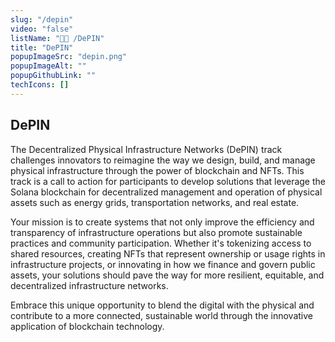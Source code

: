 ```yaml
---
slug: "/depin"
video: "false"
listName: "👨‍💻 /DePIN"
title: "DePIN"
popupImageSrc: "depin.png"
popupImageAlt: ""
popupGithubLink: ""
techIcons: []
---
```


## DePIN

The Decentralized Physical Infrastructure Networks (DePIN) track challenges innovators to reimagine the way we design, build, and manage physical infrastructure through the power of blockchain and NFTs. This track is a call to action for participants to develop solutions that leverage the Solana blockchain for decentralized management and operation of physical assets such as energy grids, transportation networks, and real estate.

Your mission is to create systems that not only improve the efficiency and transparency of infrastructure operations but also promote sustainable practices and community participation. Whether it's tokenizing access to shared resources, creating NFTs that represent ownership or usage rights in infrastructure projects, or innovating in how we finance and govern public assets, your solutions should pave the way for more resilient, equitable, and decentralized infrastructure networks.

Embrace this unique opportunity to blend the digital with the physical and contribute to a more connected, sustainable world through the innovative application of blockchain technology.
